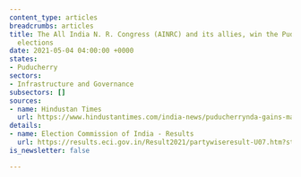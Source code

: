 ```yaml
---
content_type: articles
breadcrumbs: articles
title: The All India N. R. Congress (AINRC) and its allies, win the Puducherry assembly
  elections
date: 2021-05-04 04:00:00 +0000
states:
- Puducherry
sectors:
- Infrastructure and Governance
subsectors: []
sources:
- name: Hindustan Times
  url: https://www.hindustantimes.com/india-news/puducherrynda-gains-majority-cong-suffers-a-major-setback-101619984517925.html
details:
- name: Election Commission of India - Results
  url: https://results.eci.gov.in/Result2021/partywiseresult-U07.htm?st=U07
is_newsletter: false

---
```

